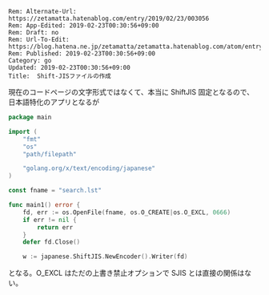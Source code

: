 ```header
Rem: Alternate-Url: https://zetamatta.hatenablog.com/entry/2019/02/23/003056
Rem: App-Edited: 2019-02-23T00:30:56+09:00
Rem: Draft: no
Rem: Url-To-Edit: https://blog.hatena.ne.jp/zetamatta/zetamatta.hatenablog.com/atom/entry/17680117126977276881
Rem: Published: 2019-02-23T00:30:56+09:00
Category: go
Updated: 2019-02-23T00:30:56+09:00
Title:  Shift-JISファイルの作成
```
現在のコードページの文字形式ではなくて、本当に ShiftJIS 固定となるので、日本語特化のアプリとなるが

```go
package main

import (
	"fmt"
	"os"
	"path/filepath"

	"golang.org/x/text/encoding/japanese"
)

const fname = "search.lst"

func main1() error {
	fd, err := os.OpenFile(fname, os.O_CREATE|os.O_EXCL, 0666)
	if err != nil {
		return err
	}
	defer fd.Close()

	w := japanese.ShiftJIS.NewEncoder().Writer(fd)
```

となる。O_EXCL はただの上書き禁止オプションで SJIS とは直接の関係はない。

